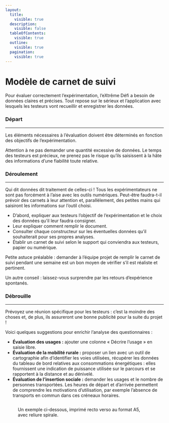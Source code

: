 ```yaml
---
layout:
  title:
    visible: true
  description:
    visible: false
  tableOfContents:
    visible: true
  outline:
    visible: true
  pagination:
    visible: true
---
```


# Modèle de carnet de suivi

Pour évaluer correctement l’expérimentation, l’eXtrême Défi a besoin de données claires et précises. Tout repose sur le sérieux et l’application avec lesquels les testeurs vont recueillir et enregistrer les données.

### Départ&#x20;

***

Les éléments nécessaires à l’évaluation doivent être déterminés en fonction des objectifs de l’expérimentation.

Attention à ne pas demander une quantité excessive de données. Le temps des testeurs est précieux, ne prenez pas le risque qu’ils saisissent à la hâte des informations d’une fiabilité toute relative.

### Déroulement

***

Qui dit données dit traitement de celles-ci ! Tous les expérimentateurs ne sont pas forcément à l’aise avec les outils numériques. Peut-être faudra-t-il prévoir des carnets à leur attention et, parallèlement, des petites mains qui saisiront les informations sur l’outil choisi.&#x20;

* D’abord, expliquer aux testeurs l’objectif de l’expérimentation et le choix des données qu’il leur faudra consigner.
* Leur expliquer comment remplir le document.
* Consulter chaque constructeur sur les éventuelles données qu’il souhaiterait pour ses propres analyses.
* Établir un carnet de suivi selon le support qui conviendra aux testeurs, papier ou numérique.

Petite astuce préalable : demander à l’équipe projet de remplir le carnet de suivi pendant une semaine est un bon moyen de vérifier s’il est réaliste et pertinent.&#x20;

Un autre conseil : laissez-vous surprendre par les retours d’expérience spontanés.&#x20;

### Débrouille

***

Prévoyez une réunion spécifique pour les testeurs : c’est la moindre des choses et, de plus, ils assureront une bonne publicité pour la suite du projet !

Voici quelques suggestions pour enrichir l’analyse des questionnaires :&#x20;

* **Évaluation des usages :** ajouter une colonne « Décrire l’usage » en saisie libre.
* **Évaluation de la mobilité rurale :** proposer un lien avec un outil de cartographie afin d’identifier les voies utilisées, récupérer les données du tableau de bord relatives aux consommations énergétiques : elles fournissent une indication de puissance utilisée sur le parcours et se rapportent à la distance et au dénivelé.&#x20;
* **Évaluation de l’insertion sociale :** demander les usages et le nombre de personnes transportées. Les heures de départ et d’arrivée permettent de comprendre les motivations d’utilisation, par exemple l’absence de transports en commun dans ces créneaux horaires.

<figure><img src="https://lh7-us.googleusercontent.com/ROyreD2et6DwUT6V7Pmfwt_QLHqylkkh-6sM3vbKlcMyZINqZvcGe1fySO9MRCZvF2ahV6GkgwpBYMQzdavHxIWCxcQfl6vUwFUKEf6anYW3ZA6lm3tTDlRuzdMpU9D62sf0EObjTh9TwAr5jdafD6A" alt=""><figcaption><p>Un exemple ci-dessous, imprimé recto verso au format A5, avec reliure spirale.</p></figcaption></figure>
